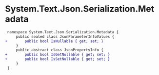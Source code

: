 # System.Text.Json.Serialization.Metadata

``` diff
 namespace System.Text.Json.Serialization.Metadata {
     public sealed class JsonParameterInfoValues {
+        public bool IsNullable { get; set; }
     }
     public abstract class JsonPropertyInfo {
+        public bool IsGetNullable { get; set; }
+        public bool IsSetNullable { get; set; }
     }
 }
```
